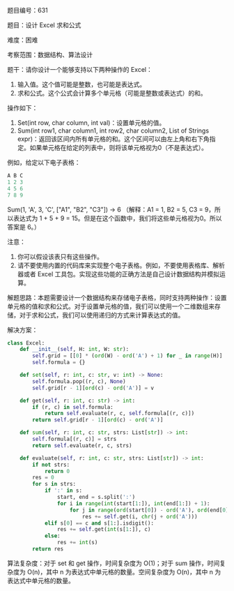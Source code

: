 题目编号：631

题目：设计 Excel 求和公式

难度：困难

考察范围：数据结构、算法设计

题干：请你设计一个能够支持以下两种操作的 Excel：

1. 输入值。这个值可能是整数，也可能是表达式。
2. 求和公式。这个公式会计算多个单元格（可能是整数或表达式）的和。

操作如下：

1. Set(int row, char column, int val)：设置单元格的值。
2. Sum(int row1, char column1, int row2, char column2, List of Strings expr)：返回该区间内所有单元格的和。这个区间可以由左上角和右下角指定。如果单元格在给定的列表中，则将该单元格视为0（不是表达式）。

例如，给定以下电子表格：

```python
A B C
1 2 3
4 5 6
7 8 9
```

Sum(1, 'A', 3, 'C', ["A1", "B2", "C3"]) -> 6
（解释：A1 = 1, B2 = 5, C3 = 9，所以表达式为 1 + 5 + 9 = 15。但是在这个函数中，我们将这些单元格视为0。所以答案是 6。）

注意：

1. 你可以假设该表只有这些操作。
2. 请不要使用内置的代码库来实现整个电子表格。例如，不要使用表格库、解析器或者 Excel 工具包。实现这些功能的正确方法是自己设计数据结构并模拟运算。

解题思路：本题需要设计一个数据结构来存储电子表格，同时支持两种操作：设置单元格的值和求和公式。对于设置单元格的值，我们可以使用一个二维数组来存储，对于求和公式，我们可以使用递归的方式来计算表达式的值。

解决方案：

```python
class Excel:
    def __init__(self, H: int, W: str):
        self.grid = [[0] * (ord(W) - ord('A') + 1) for _ in range(H)]
        self.formula = {}

    def set(self, r: int, c: str, v: int) -> None:
        self.formula.pop((r, c), None)
        self.grid[r - 1][ord(c) - ord('A')] = v

    def get(self, r: int, c: str) -> int:
        if (r, c) in self.formula:
            return self.evaluate(r, c, self.formula[(r, c)])
        return self.grid[r - 1][ord(c) - ord('A')]

    def sum(self, r: int, c: str, strs: List[str]) -> int:
        self.formula[(r, c)] = strs
        return self.evaluate(r, c, strs)

    def evaluate(self, r: int, c: str, strs: List[str]) -> int:
        if not strs:
            return 0
        res = 0
        for s in strs:
            if ':' in s:
                start, end = s.split(':')
                for i in range(int(start[1:]), int(end[1:]) + 1):
                    for j in range(ord(start[0]) - ord('A'), ord(end[0]) - ord('A') + 1):
                        res += self.get(i, chr(j + ord('A')))
            elif s[0] == c and s[1:].isdigit():
                res += self.get(int(s[1:]), c)
            else:
                res += int(s)
        return res
```

算法复杂度：对于 set 和 get 操作，时间复杂度为 O(1)；对于 sum 操作，时间复杂度为 O(n)，其中 n 为表达式中单元格的数量。空间复杂度为 O(n)，其中 n 为表达式中单元格的数量。